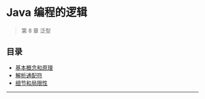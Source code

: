 #   Java 编程的逻辑

>   第 8 章 泛型

##  目录
-   [基本概念和原理](10x.md)
-   [解析通配符](11x.md)
-   [细节和局限性](12x.md)


----